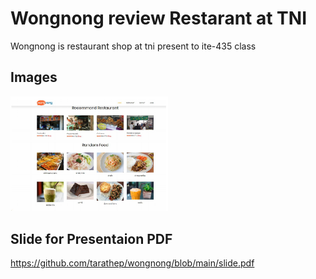# Wongnong review Restarant at TNI
Wongnong is restaurant shop at tni present to ite-435 class 

## Images
<img src="https://raw.githubusercontent.com/tarathep/wongnong/main/Capture.PNG" width="50%">

## Slide for Presentaion PDF
https://github.com/tarathep/wongnong/blob/main/slide.pdf
